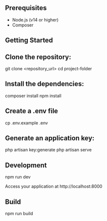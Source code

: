 ## Prerequisites

- Node.js (v14 or higher)
- Composer

## Getting Started

## Clone the repository:

git clone <repository_url>
cd project-folder

## Install the dependencies:
composer install
npm install

## Create a .env file
cp .env.example .env

## Generate an application key:
php artisan key:generate
php artisan serve
## Development
npm run dev

Access your application at http://localhost:8000

## Build
npm run build
